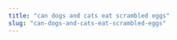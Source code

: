 ```yaml
---
title: "can dogs and cats eat scrambled eggs"
slug: "can-dogs-and-cats-eat-scrambled-eggs"
---
```


